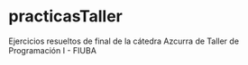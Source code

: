 # practicasTaller

Ejercicios resueltos de final de la cátedra Azcurra de Taller de Programación I - FIUBA

